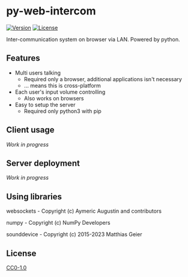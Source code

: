 # py-web-intercom

[![Version](https://img.shields.io/github/v/release/aKuad/py-web-intercom?label=version)](https://github.com/aKuad/py-web-intercom/releases) [![License](https://img.shields.io/github/license/aKuad/py-web-intercom)](https://github.com/aKuad/py-web-intercom/blob/main/LICENSE)

Inter-communication system on browser via LAN. Powered by python.

<!-- Screen shots here -->

## Features

- Multi users talking
  - Required only a browser, additional applications isn't necessary
  - ... means this is cross-platform
- Each user's input volume controlling
  - Also works on browsers
- Easy to setup the server
  - Required only python3 with pip

## Client usage

*Work in progress*

## Server deployment

*Work in progress*

## Using libraries

websockets - Copyright (c) Aymeric Augustin and contributors

numpy - Copyright (c) NumPy Developers

sounddevice - Copyright (c) 2015-2023 Matthias Geier

## License

[CC0-1.0](https://github.com/aKuad/py-web-intercom/blob/main/LICENSE)
